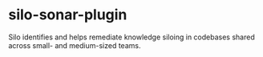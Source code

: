 silo-sonar-plugin
=================

Silo identifies and helps remediate knowledge siloing in codebases shared across small- and medium-sized teams.
